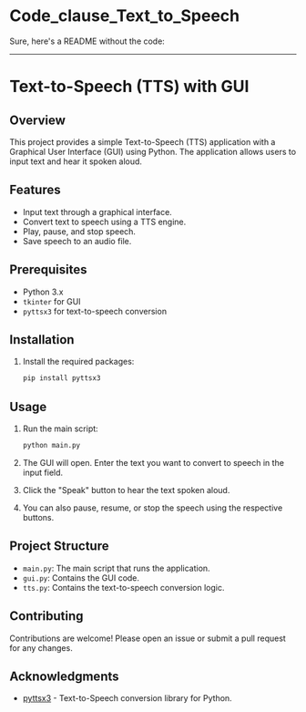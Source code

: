 # Code_clause_Text_to_Speech
Sure, here's a README without the code:

---

# Text-to-Speech (TTS) with GUI

## Overview
This project provides a simple Text-to-Speech (TTS) application with a Graphical User Interface (GUI) using Python. The application allows users to input text and hear it spoken aloud.

## Features
- Input text through a graphical interface.
- Convert text to speech using a TTS engine.
- Play, pause, and stop speech.
- Save speech to an audio file.

## Prerequisites
- Python 3.x
- `tkinter` for GUI
- `pyttsx3` for text-to-speech conversion

## Installation

1. Install the required packages:
   ```bash
   pip install pyttsx3
   ```

## Usage

1. Run the main script:
   ```bash
   python main.py
   ```

2. The GUI will open. Enter the text you want to convert to speech in the input field.

3. Click the "Speak" button to hear the text spoken aloud.

4. You can also pause, resume, or stop the speech using the respective buttons.

## Project Structure

- `main.py`: The main script that runs the application.
- `gui.py`: Contains the GUI code.
- `tts.py`: Contains the text-to-speech conversion logic.


## Contributing
Contributions are welcome! Please open an issue or submit a pull request for any changes.

## Acknowledgments
- [pyttsx3](https://pypi.org/project/pyttsx3/) - Text-to-Speech conversion library for Python.
